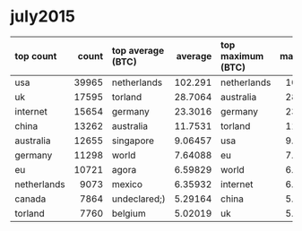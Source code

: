 # july2015

| top count   |   count | top average (BTC)   |   average | top maximum (BTC)   |   maximum | top total (BTC)   |    total |
|:------------|--------:|:--------------------|----------:|:--------------------|----------:|:------------------|---------:|
| usa         |   39965 | netherlands         | 102.291   | netherlands         | 102.291   | netherlands       | 928082   |
| uk          |   17595 | torland             |  28.7064  | australia           |  28.7064  | germany           | 263261   |
| internet    |   15654 | germany             |  23.3016  | germany             |  23.3016  | torland           | 222762   |
| china       |   13262 | australia           |  11.7531  | torland             |  11.7531  | usa               | 168707   |
| australia   |   12655 | singapore           |   9.06457 | usa                 |   9.06457 | australia         | 148736   |
| germany     |   11298 | world               |   7.64088 | eu                  |   7.64088 | china             |  49195.6 |
| eu          |   10721 | agora               |   6.59829 | world               |   6.59829 | eu                |  32702.8 |
| netherlands |    9073 | mexico              |   6.35932 | internet            |   6.35932 | world             |  28256   |
| canada      |    7864 | undeclared;)        |   5.29164 | china               |   5.29164 | uk                |  22686.6 |
| torland     |    7760 | belgium             |   5.02019 | uk                  |   5.02019 | canada            |  19495.3 |

